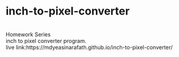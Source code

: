 # inch-to-pixel-converter
<br>
Homework Series
<br>
inch to pixel converter program.
<br>
live link:https://mdyeasinarafath.github.io/inch-to-pixel-converter/
